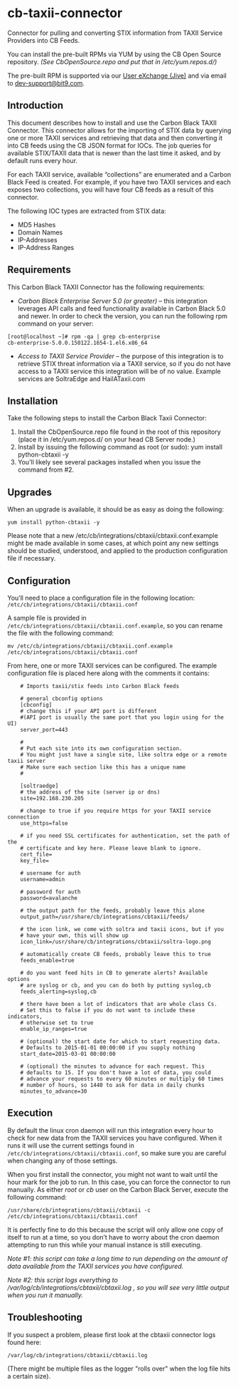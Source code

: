 # cb-taxii-connector

Connector for pulling and converting STIX information from TAXII Service Providers into CB Feeds.

You can install the pre-built RPMs via YUM by using the CB Open Source repository.
*(See CbOpenSource.repo and put that in /etc/yum.repos.d/)*

The pre-built RPM is supported via our [User eXchange (Jive)](https://community.bit9.com/groups/developer-relations) 
and via email to dev-support@bit9.com.  

## Introduction

This document describes how to install and use the Carbon Black TAXII Connector. This connector allows for the importing of STIX data by querying one or more TAXII services and retrieving that data and then converting it into CB feeds using the CB JSON format for IOCs. The job queries for available STIX/TAXII data that is newer than the last time it asked, and by default runs every hour.

For each TAXII service, available “collections” are enumerated and a Carbon Black Feed is created. For example, if you have two TAXII services and each exposes two collections, you will have four CB feeds as a result of this connector.

The following IOC types are extracted from STIX data:

* MD5 Hashes
* Domain Names
* IP-Addresses
* IP-Address Ranges
	
## Requirements

This Carbon Black TAXII Connector has the following requirements:

* *Carbon Black Enterprise Server 5.0 (or greater)* – this integration leverages API calls and feed functionality available in Carbon Black 5.0 and newer.  In order to check the version, you can run the following rpm command on your server:

```
[root@localhost ~]# rpm -qa | grep cb-enterprise
cb-enterprise-5.0.0.150122.1654-1.el6.x86_64
```

* *Access to TAXII Service Provider* – the purpose of this integration is to retrieve STIX threat information via a TAXII service, so if you do not have access to a TAXII service this integration will be of no value. Example services are SoltraEdge and HailATaxii.com

## Installation

Take the following steps to install the Carbon Black Taxii Connector:

1. Install the CbOpenSource.repo file found in the root of this repository (place it in /etc/yum.repos.d/ on your head CB Server node.)
2. Install by issuing the following command as root (or sudo): yum install python-cbtaxii -y
3. You’ll likely see several packages installed when you issue the command from #2.
	
## Upgrades

When an upgrade is available, it should be as easy as doing the following:

    yum install python-cbtaxii -y

Please note that a new /etc/cb/integrations/cbtaxii/cbtaxii.conf.example might be made available in some cases, at which point any new settings should be studied, understood, and applied to the production configuration file if necessary.


## Configuration

You’ll need to place a configuration file in the following location:
`/etc/cb/integrations/cbtaxii/cbtaxii.conf`

A sample file is provided in `/etc/cb/integrations/cbtaxii/cbtaxii.conf.example`, so you can rename the file with the following command:
```
mv /etc/cb/integrations/cbtaxii/cbtaxii.conf.example /etc/cb/integrations/cbtaxii/cbtaxii.conf
```

From here, one or more TAXII services can be configured. The example configuration file is placed here along with the comments it contains:

```
    # Imports taxii/stix feeds into Carbon Black feeds 
    
    # general cbconfig options
    [cbconfig]
    # change this if your API port is different
    #(API port is usually the same port that you login using for the UI) 
    server_port=443
    
    #
    # Put each site into its own configuration section.
    # You might just have a single site, like soltra edge or a remote taxii server
    # Make sure each section like this has a unique name 
    #
    
    [soltraedge]
    # the address of the site (server ip or dns) 
    site=192.168.230.205
    
    # change to true if you require https for your TAXII service connection 
    use_https=false
    
    # if you need SSL certificates for authentication, set the path of the 
    # certificate and key here. Please leave blank to ignore.
    cert_file=
    key_file=
    
    # username for auth 
    username=admin
    
    # password for auth 
    password=avalanche
    
    # the output path for the feeds, probably leave this alone 
    output_path=/usr/share/cb/integrations/cbtaxii/feeds/
    
    # the icon link, we come with soltra and taxii icons, but if you 
    # have your own, this will show up 
    icon_link=/usr/share/cb/integrations/cbtaxii/soltra-logo.png
    
    # automatically create CB feeds, probably leave this to true 
    feeds_enable=true
    
    # do you want feed hits in CB to generate alerts? Available options 
    # are syslog or cb, and you can do both by putting syslog,cb 
    feeds_alerting=syslog,cb
    
    # there have been a lot of indicators that are whole class Cs.
    # Set this to false if you do not want to include these indicators, 
    # otherwise set to true
    enable_ip_ranges=true

    # (optional) the start date for which to start requesting data. 
    # Defaults to 2015-01-01 00:00:00 if you supply nothing 
    start_date=2015-03-01 00:00:00

    # (optional) the minutes to advance for each request. This
    # defaults to 15. If you don't have a lot of data, you could
    # advance your requests to every 60 minutes or multiply 60 times 
    # number of hours, so 1440 to ask for data in daily chunks 
    minutes_to_advance=30
```    

## Execution

By default the linux cron daemon will run this integration every hour to check for new data from the TAXII services you 
have configured. When it runs it will use the current settings found in `/etc/cb/integrations/cbtaxii/cbtaxii.conf`, 
so make sure you are careful when changing any of those settings.

When you first install the connector, you might not want to wait until the hour mark for the job to run. In this case, 
you can force the connector to run manually. As either *root* or *cb* user on the Carbon Black Server, execute the 
following command:

```
/usr/share/cb/integrations/cbtaxii/cbtaxii -c /etc/cb/integrations/cbtaxii/cbtaxii.conf
```

It is perfectly fine to do this because the script will only allow one copy of itself to run at a time, so you don’t 
have to worry about the cron daemon attempting to run this while your manual instance is still executing.

*Note #1: this script can take a long time to run depending on the amount of data available from the TAXII services you 
have configured.*

*Note #2: this script logs everything to /var/log/cb/integrations/cbtaxii/cbtaxii.log , so you will see very little 
output when you run it manually.*

## Troubleshooting

If you suspect a problem, please first look at the cbtaxii connector logs found here:

`/var/log/cb/integrations/cbtaxii/cbtaxii.log`

(There might be multiple files as the logger "rolls over" when the log file hits a certain size).
